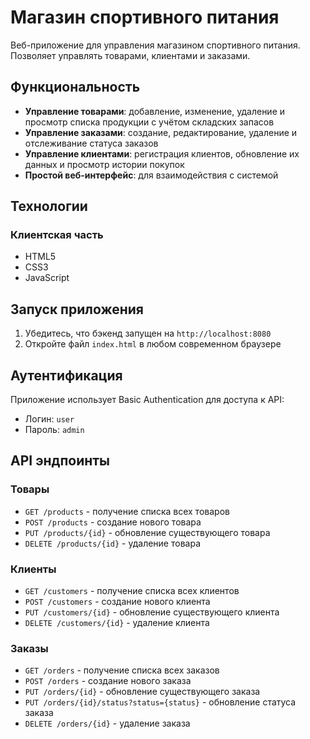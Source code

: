 # Магазин спортивного питания

Веб-приложение для управления магазином спортивного питания. Позволяет управлять товарами, клиентами и заказами.

## Функциональность

- **Управление товарами**: добавление, изменение, удаление и просмотр списка продукции с учётом складских запасов
- **Управление заказами**: создание, редактирование, удаление и отслеживание статуса заказов
- **Управление клиентами**: регистрация клиентов, обновление их данных и просмотр истории покупок
- **Простой веб-интерфейс**: для взаимодействия с системой

## Технологии

### Клиентская часть

- HTML5
- CSS3
- JavaScript

## Запуск приложения

1. Убедитесь, что бэкенд запущен на `http://localhost:8080`
2. Откройте файл `index.html` в любом современном браузере

## Аутентификация

Приложение использует Basic Authentication для доступа к API:

- Логин: `user`
- Пароль: `admin`

## API эндпоинты

### Товары

- `GET /products` - получение списка всех товаров
- `POST /products` - создание нового товара
- `PUT /products/{id}` - обновление существующего товара
- `DELETE /products/{id}` - удаление товара

### Клиенты

- `GET /customers` - получение списка всех клиентов
- `POST /customers` - создание нового клиента
- `PUT /customers/{id}` - обновление существующего клиента
- `DELETE /customers/{id}` - удаление клиента

### Заказы

- `GET /orders` - получение списка всех заказов
- `POST /orders` - создание нового заказа
- `PUT /orders/{id}` - обновление существующего заказа
- `PUT /orders/{id}/status?status={status}` - обновление статуса заказа
- `DELETE /orders/{id}` - удаление заказа
